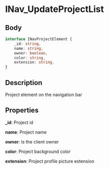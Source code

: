 # INav_UpdateProjectList

## Body

```typescript
interface INavProjectElement {
    _id: string,
    name: string,
    owner: boolean,
    color: string,
    extension: string,
}
```

## Description

Project element on the navigation bar

## Properties

**_id**: Project id

**name**: Project name

**owner**: Is the client owner

**color**: Project background color

**extension**: Project profile picture extension